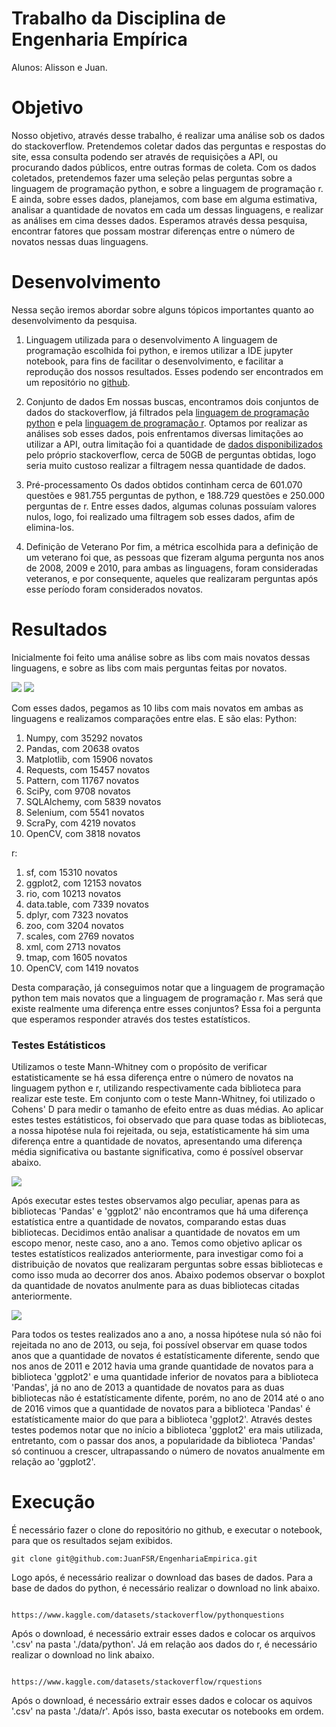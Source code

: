 
# Trabalho da Disciplina de Engenharia Empírica
Alunos: Alisson e Juan.

# Objetivo
Nosso objetivo, através desse trabalho, é realizar uma análise sob os dados do stackoverflow. Pretendemos coletar dados das perguntas e respostas do site, essa consulta podendo ser através de requisições a API, ou procurando dados públicos, entre outras formas de coleta. Com os dados coletados, pretendemos fazer uma seleção pelas perguntas sobre a linguagem de programação python, e sobre a linguagem de programação r. E ainda, sobre esses dados, planejamos, com base em alguma estimativa, analisar a quantidade de novatos em cada um dessas linguagens, e realizar as análises em cima desses dados. Esperamos através dessa pesquisa, encontrar fatores que possam mostrar diferenças entre o número de novatos nessas duas linguagens.
 
 # Desenvolvimento
 Nessa seção iremos abordar sobre alguns tópicos importantes quanto ao desenvolvimento da pesquisa.
 
 1. Linguagem utilizada para o desenvolvimento
 A linguagem de programação escolhida foi python, e iremos utilizar a IDE jupyter notebook, para fins de facilitar o desenvolvimento, e facilitar a reprodução dos nossos resultados. Esses podendo ser encontrados em um repositório no <a href="https://github.com/JuanFSR/EngenhariaEmpirica">github</a>.
 
 2. Conjunto de dados
 Em nossas buscas, encontramos dois conjuntos de dados do stackoverflow, já filtrados pela <a href="https://www.kaggle.com/datasets/stackoverflow/pythonquestions">linguagem de programação python</a> e pela <a href="https://www.kaggle.com/datasets/stackoverflow/rquestions"> linguagem de programação r</a>. Optamos por realizar as análises sob esses dados, pois enfrentamos diversas limitações ao utilizar a API, outra limitação foi a quantidade de <a href="https://archive.org/download/stackexchange">dados disponibilizados</a> pelo próprio stackoverflow, cerca de 50GB de perguntas obtidas, logo seria muito custoso realizar a filtragem nessa quantidade de dados. 
 
 3. Pré-processamento
Os dados obtidos continham cerca de 601.070 questões e 981.755 perguntas de python, e 188.729 questões e 250.000 perguntas de r. Entre esses dados, algumas colunas possuíam valores nulos, logo, foi realizado uma filtragem sob esses dados, afim de elimina-los.

 4. Definição de Veterano
Por fim, a métrica escolhida para a definição de um veterano foi que, as pessoas que fizeram alguma pergunta nos anos de 2008, 2009 e 2010, para ambas as linguagens, foram consideradas veteranos, e por consequente, aqueles que realizaram perguntas após esse período foram considerados novatos.

# Resultados
Inicialmente foi feito uma análise sobre as libs com mais novatos dessas linguagens, e sobre as libs com mais perguntas feitas por novatos.

<img src="result/python/0. plot_togheter.png" style="">
</img>

<img src="result/r/0. plot_togheter.png" style="">
</img>

Com esses dados, pegamos as 10 libs com mais novatos em ambas as linguagens e realizamos comparações entre elas. E são elas:
Python:
1. Numpy, com 35292 novatos
2. Pandas, com 20638 ovatos
3. Matplotlib, com 15906 novatos
4. Requests, com 15457 novatos
5. Pattern, com 11767 novatos
6. SciPy, com 9708 novatos
7. SQLAlchemy, com 5839 novatos
8. Selenium, com 5541 novatos
9. ScraPy, com 4219 novatos
10. OpenCV, com 3818 novatos

r:
1. sf, com 15310 novatos
2. ggplot2, com 12153 novatos
3. rio, com 10213 novatos
4. data.table, com 7339 novatos
5. dplyr, com 7323 novatos
6. zoo, com 3204 novatos
7. scales, com 2769 novatos
8. xml, com 2713 novatos
9. tmap, com 1605 novatos
10. OpenCV, com 1419 novatos

Desta comparação, já conseguimos notar que a linguagem de programação python tem mais novatos que a linguagem de programação r. Mas será que existe realmente uma diferença entre esses conjuntos? Essa foi a pergunta que esperamos responder através dos testes estatísticos.

### Testes Estátisticos
Utilizamos o teste Mann-Whitney com o propósito de verificar estatisticamente se há essa diferença entre o número de novatos na linguagem python e r, utilizando respectivamente cada biblioteca para realizar este teste. Em conjunto com o teste Mann-Whitney, foi utilizado o Cohens' D para medir o tamanho de efeito entre as duas médias.
Ao aplicar estes testes estátisticos, foi observado que para quase todas as bibliotecas, a nossa hipotése nula foi rejeitada, ou seja, estatísticamente há sim uma diferença entre a quantidade de novatos, apresentando uma diferença média significativa ou bastante significativa, como é possível observar abaixo.

<img src="result/boxplot/0.box_plot.png" style="">
</img>

Após executar estes testes observamos algo peculiar, apenas para as bibliotecas 'Pandas' e 'ggplot2' não encontramos que há uma diferença estatística entre a quantidade de novatos, comparando estas duas bibliotecas. Decidimos então analisar a quantidade de novatos em um escopo menor, neste caso, ano a ano. Temos como objetivo aplicar os testes estatísticos realizados anteriormente, para investigar como foi a distribuição de novatos que realizaram perguntas sobre essas bibliotecas e como isso muda ao decorrer dos anos. Abaixo podemos observar o boxplot da quantidade de novatos anulmente para as duas bibliotecas citadas anteriormente.

<img src="result/boxplot/1.box_plot.png" style="">
</img>

Para todos os testes realizados ano a ano, a nossa hipótese nula só não foi rejeitada no ano de 2013, ou seja, foi possível observar em quase todos anos que a quantidade de novatos é estatísticamente diferente, sendo que nos anos de 2011 e 2012 havia uma grande quantidade de novatos para a biblioteca 'ggplot2' e uma quantidade inferior de novatos para a biblioteca 'Pandas', já no ano de 2013 a quantidade de novatos para as duas bibliotecas não é estatísticamente difente, porém, no ano de 2014 até o ano de 2016 vimos que a quantidade de novatos para a biblioteca 'Pandas' é estatísticamente maior do que para a biblioteca 'ggplot2'. Através destes testes podemos notar que no início a biblioteca 'ggplot2' era mais utilizada, entretanto, com o passar dos anos, a popularidade da biblioteca 'Pandas' só continuou a crescer, ultrapassando o número de novatos anualmente em relação ao 'ggplot2'.

# Execução
É necessário fazer o clone do repositório no github, e executar o notebook, para que os resultados sejam exibidos.

```
git clone git@github.com:JuanFSR/EngenhariaEmpirica.git
```

Logo após, é necessário realizar o download das bases de dados. Para a base de dados do python, é necessário realizar o download no link abaixo.

```

https://www.kaggle.com/datasets/stackoverflow/pythonquestions

```

Após o download, é necessário extrair esses dados e colocar os arquivos '.csv' na pasta './data/python'. Já em relação aos dados do r, é necessário realizar o download no link abaixo.


```

https://www.kaggle.com/datasets/stackoverflow/rquestions

```  

Após o download, é necessário extrair esses dados e colocar os aquivos '.csv' na pasta './data/r'.
Após isso, basta executar os notebooks em ordem.
